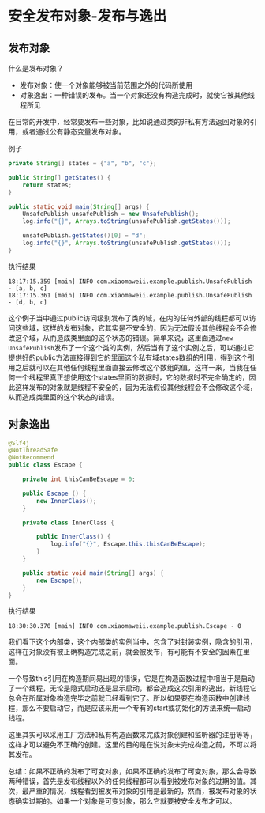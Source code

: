 # 安全发布对象-发布与逸出

## 发布对象

什么是发布对象？

- 发布对象：使一个对象能够被当前范围之外的代码所使用
- 对象逸出：一种错误的发布。当一个对象还没有构造完成时，就使它被其他线程所见

在日常的开发中，经常要发布一些对象，比如说通过类的非私有方法返回对象的引用，或者通过公有静态变量发布对象。

例子

```java
private String[] states = {"a", "b", "c"};

public String[] getStates() {
    return states;
}

public static void main(String[] args) {
    UnsafePublish unsafePublish = new UnsafePublish();
    log.info("{}", Arrays.toString(unsafePublish.getStates()));

    unsafePublish.getStates()[0] = "d";
    log.info("{}", Arrays.toString(unsafePublish.getStates()));
}
```

执行结果

```text
18:17:15.359 [main] INFO com.xiaomaweii.example.publish.UnsafePublish - [a, b, c]
18:17:15.361 [main] INFO com.xiaomaweii.example.publish.UnsafePublish - [d, b, c]
```

这个例子当中通过public访问级别发布了类的域，在内的任何外部的线程都可以访问这些域，这样的发布对象，它其实是不安全的，因为无法假设其他线程会不会修改这个域，从而造成类里面的这个状态的错误。简单来说，这里面通过`new UnsafePublish`发布了一个这个类的实例，然后当有了这个实例之后，可以通过它提供好的public方法直接得到它的里面这个私有域states数组的引用，得到这个引用之后就可以在其他任何线程里面直接去修改这个数组的值，这样一来，当我在任何一个线程里真正想使用这个states里面的数据时，它的数据时不完全确定的，因此这样发布的对象就是线程不安全的，因为无法假设其他线程会不会修改这个域，从而造成类里面的这个状态的错误。

## 对象逸出

```java
@Slf4j
@NotThreadSafe
@NotRecommend
public class Escape {

    private int thisCanBeEscape = 0;

    public Escape () {
        new InnerClass();
    }

    private class InnerClass {

        public InnerClass() {
            log.info("{}", Escape.this.thisCanBeEscape);
        }
    }

    public static void main(String[] args) {
        new Escape();
    }
}
```

执行结果
```text
18:30:30.370 [main] INFO com.xiaomaweii.example.publish.Escape - 0
```

我们看下这个内部类，这个内部类的实例当中，包含了对封装实例，隐含的引用，这样在对象没有被正确构造完成之前，就会被发布，有可能有不安全的因素在里面。

一个导致this引用在构造期间易出现的错误，它是在构造函数过程中相当于是启动了一个线程，无论是隐式启动还是显示启动，都会造成这次引用的逸出，新线程它总会在所属对象构造完毕之前就已经看到它了。所以如果要在构造函数中创建线程，那么不要启动它，而是应该采用一个专有的start或初始化的方法来统一启动线程。

这里其实可以采用工厂方法和私有构造函数来完成对象创建和监听器的注册等等，这样才可以避免不正确的创建。这里的目的是在说对象未完成构造之前，不可以将其发布。

总结：如果不正确的发布了可变对象，如果不正确的发布了可变对象，那么会导致两种错误，首先是发布线程以外的任何线程都可以看到被发布对象的过期的值。其次，最严重的情况，线程看到被发布对象的引用是最新的，然而，被发布对象的状态确实过期的。如果一个对象是可变对象，那么它就要被安全发布才可以。
